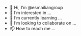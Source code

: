 - 👋 Hi, I’m @esmailiangroup
- 👀 I’m interested in ...
- 🌱 I’m currently learning ...
- 💞️ I’m looking to collaborate on ...
- 📫 How to reach me ...

<!---
esmailiangroup/esmailiangroup is a ✨ special ✨ repository because its `README.md` (this file) appears on your GitHub profile.
You can click the Preview link to take a look at your changes.
--->
